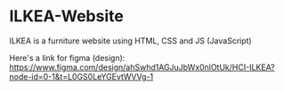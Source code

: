 # ILKEA-Website

ILKEA is a furniture website using HTML, CSS and JS (JavaScript)

Here's a link for figma (design):  https://www.figma.com/design/ahSwhd1AGJuJbWx0nlOtUk/HCI-ILKEA?node-id=0-1&t=L0GS0LeYGEvtWVVg-1
